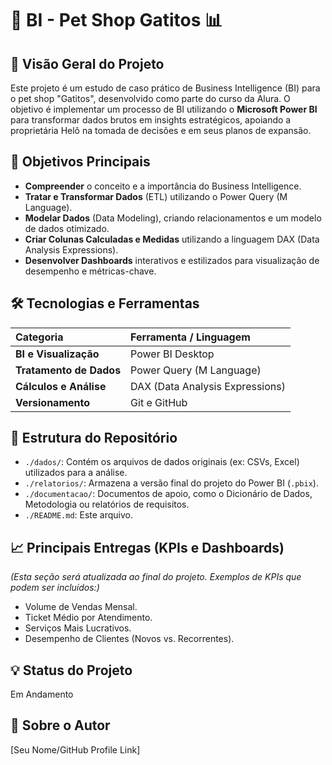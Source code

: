 # 🐾 BI - Pet Shop Gatitos 📊

## 🌟 Visão Geral do Projeto
Este projeto é um estudo de caso prático de Business Intelligence (BI) para o pet shop "Gatitos", desenvolvido como parte do curso da Alura. O objetivo é implementar um processo de BI utilizando o **Microsoft Power BI** para transformar dados brutos em insights estratégicos, apoiando a proprietária Helô na tomada de decisões e em seus planos de expansão.

## 🎯 Objetivos Principais
* **Compreender** o conceito e a importância do Business Intelligence.
* **Tratar e Transformar Dados** (ETL) utilizando o Power Query (M Language).
* **Modelar Dados** (Data Modeling), criando relacionamentos e um modelo de dados otimizado.
* **Criar Colunas Calculadas e Medidas** utilizando a linguagem DAX (Data Analysis Expressions).
* **Desenvolver Dashboards** interativos e estilizados para visualização de desempenho e métricas-chave.

## 🛠️ Tecnologias e Ferramentas
| Categoria | Ferramenta / Linguagem |
| :--- | :--- |
| **BI e Visualização** | Power BI Desktop |
| **Tratamento de Dados** | Power Query (M Language) |
| **Cálculos e Análise** | DAX (Data Analysis Expressions) |
| **Versionamento** | Git e GitHub |

## 📁 Estrutura do Repositório
* `./dados/`: Contém os arquivos de dados originais (ex: CSVs, Excel) utilizados para a análise.
* `./relatorios/`: Armazena a versão final do projeto do Power BI (`.pbix`).
* `./documentacao/`: Documentos de apoio, como o Dicionário de Dados, Metodologia ou relatórios de requisitos.
* `./README.md`: Este arquivo.

## 📈 Principais Entregas (KPIs e Dashboards)
*(Esta seção será atualizada ao final do projeto. Exemplos de KPIs que podem ser incluídos:)*
* Volume de Vendas Mensal.
* Ticket Médio por Atendimento.
* Serviços Mais Lucrativos.
* Desempenho de Clientes (Novos vs. Recorrentes).

## 💡 Status do Projeto
Em Andamento

## 🔗 Sobre o Autor
[Seu Nome/GitHub Profile Link]
